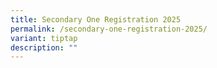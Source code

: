 ```yaml
---
title: Secondary One Registration 2025
permalink: /secondary-one-registration-2025/
variant: tiptap
description: ""
---
```

